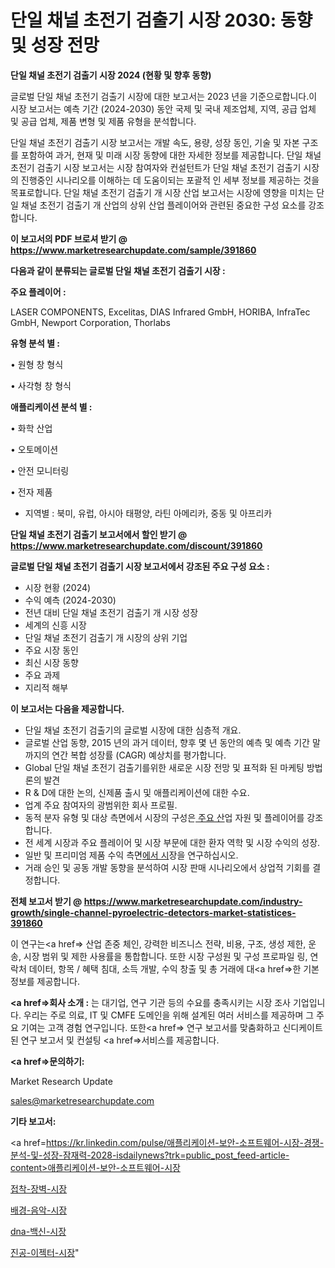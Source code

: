 # 단일 채널 초전기 검출기 시장 2030: 동향 및 성장 전망

<strong>단일 채널 초전기 검출기 시장 2024 (현황 및 향후 동향)</strong>

글로벌 단일 채널 초전기 검출기 시장에 대한 보고서는 2023 년을 기준으로합니다.이 시장 보고서는 예측 기간 (2024-2030) 동안 국제 및 국내 제조업체, 지역, 공급 업체 및 공급 업체, 제품 변형 및 제품 유형을 분석합니다.

단일 채널 초전기 검출기 시장 보고서는 개발 속도, 용량, 성장 동인, 기술 및 자본 구조를 포함하여 과거, 현재 및 미래 시장 동향에 대한 자세한 정보를 제공합니다. 단일 채널 초전기 검출기 시장 보고서는 시장 참여자와 컨설턴트가 단일 채널 초전기 검출기 시장의 진행중인 시나리오를 이해하는 데 도움이되는 포괄적 인 세부 정보를 제공하는 것을 목표로합니다. 단일 채널 초전기 검출기 개 시장 산업 보고서는 시장에 영향을 미치는 단일 채널 초전기 검출기 개 산업의 상위 산업 플레이어와 관련된 중요한 구성 요소를 강조합니다.



<strong>이 보고서의 PDF 브로셔 받기 @ <a href=https://www.marketresearchupdate.com/sample/391860>https://www.marketresearchupdate.com/sample/391860</a></strong>



<strong>다음과 같이 분류되는 글로벌 단일 채널 초전기 검출기 시장 :</strong>



<strong>주요 플레이어 :</strong>

LASER COMPONENTS, Excelitas, DIAS Infrared GmbH, HORIBA, InfraTec GmbH, Newport Corporation, Thorlabs



<strong>유형 분석 별 :</strong>

• 원형 창 형식

• 사각형 창 형식



<strong>애플리케이션 분석 별 :</strong>

• 화학 산업

• 오토메이션

• 안전 모니터링

• 전자 제품

<ul>
  <li>지역별 : 북미, 유럽, 아시아 태평양, 라틴 아메리카, 중동 및 아프리카</li>
</ul>


<strong>단일 채널 초전기 검출기 보고서에서 할인 받기 @ <a href=https://www.marketresearchupdate.com/discount/391860>https://www.marketresearchupdate.com/discount/391860</a></strong>



<strong>글로벌 단일 채널 초전기 검출기 시장 보고서에서 강조된 주요 구성 요소 :</strong>
<ul>
  <li>시장 현황 (2024)</li>
  <li>수익 예측 (2024-2030)</li>
  <li>전년 대비 단일 채널 초전기 검출기 개 시장 성장</li>
  <li>세계의 신흥 시장</li>
  <li>단일 채널 초전기 검출기 개 시장의 상위 기업</li>
  <li>주요 시장 동인</li>
  <li>최신 시장 동향</li>
  <li>주요 과제</li>
  <li>지리적 해부</li>
</ul>


<strong>이 보고서는 다음을 제공합니다.</strong>
<ul>
  <li>단일 채널 초전기 검출기의 글로벌 시장에 대한 심층적 개요.</li>
  <li>글로벌 산업 동향, 2015 년의 과거 데이터, 향후 몇 년 동안의 예측 및 예측 기간 말까지의 연간 복합 성장률 (CAGR) 예상치를 평가합니다.</li>
  <li>Global 단일 채널 초전기 검출기를위한 새로운 시장 전망 및 표적화 된 마케팅 방법론의 발견</li>
  <li>R &amp; D에 대한 논의, 신제품 출시 및 애플리케이션에 대한 수요.</li>
  <li>업계 주요 참여자의 광범위한 회사 프로필.</li>
  <li>동적 분자 유형 및 대상 측면에서 시장의 구성은<a href=> 주요 산</a>업 자원 및 플레이어를 강조합니다.</li>
  <li>전 세계 시장과 주요 플레이어 및 시장 부문에 대한 환자 역학 및 시장 수익의 성장.</li>
  <li>일반 및 프리미엄 제품 수익 측면<a href=>에서 시</a>장을 연구하십시오.</li>
  <li>거래 승인 및 공동 개발 동향을 분석하여 시장 판매 시나리오에서 상업적 기회를 결정합니다.</li>
</ul>



<strong>전체 보고서 받기 @ <a href=https://www.marketresearchupdate.com/industry-growth/single-channel-pyroelectric-detectors-market-statistices-391860>https://www.marketresearchupdate.com/industry-growth/single-channel-pyroelectric-detectors-market-statistices-391860</a></strong>

이 연구는<a href=> 산업 존중</a> 체인, 강력한 비즈니스 전략, 비용, 구조, 생성 제한, 운송, 시장 범위 및 제한 사용률을 통합합니다. 또한 시장 구성원 및 구성 프로파일 링, 연락처 데이터, 항목 / 혜택 침대, 소득 개발, 수익 창출 및 총 거래에 대<a href=>한 기본 </a>정보를 제공합니다.



<strong><a href=>회사 소</a>개 :</strong>
는 대기업, 연구 기관 등의 수요를 충족시키는 시장 조사 기업입니다. 우리는 주로 의료, IT 및 CMFE 도메인을 위해 설계된 여러 서비스를 제공하며 그 주요 기여는 고객 경험 연구입니다. 또한<a href=> 연구 보</a>고서를 맞춤화하고 신디케이트 된 연구 보고서 및 컨설팅 <a href=>서비스</a>를 제공합니다.



<strong><a href=>문의하기:</a></strong>

Market Research Update

sales@marketresearchupdate.com



<strong>기타 보고서:</strong>

<a href=https://kr.linkedin.com/pulse/애플리케이션-보안-소프트웨어-시장-경쟁-분석-및-성장-잠재력-2028-isdailynews?trk=public_post_feed-article-content>애플리케이션-보안-소프트웨어-시장</a>

<a href=https://www.linkedin.com/pulse/접착-장벽-시장-현재-및-미래-성장-2029-consumer-connection-chronicles-24-/>접착-장벽-시장</a>

<a href=https://www.linkedin.com/pulse/배경-음악-시장-동향-및-성장-전망-consumer-connection-compendium-ana-pufuf/>배경-음악-시장</a>

<a href=https://www.linkedin.com/pulse/dna-백신-시장-진입-전략-및-위험-평가2029년-consumer-connection-chronicles-24--kdhhf/>dna-백신-시장</a>

<a href=https://www.linkedin.com/pulse/진공-이젝터-시장-동향-및-성장-전망-survey-savvy-insights-360-analysis-k0rsf/>진공-이젝터-시장</a>"
